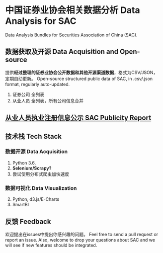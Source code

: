 # 中国证券业协会相关数据分析 Data Analysis for SAC
Data Analysis Bundles for Securities Association of China (SAC).

## 数据获取及开源 Data Acquisition and Open-source
提供**经过整理的证券业协会公开数据和其他开源渠道数据**，格式为CSV/JSON，定期自动更新。
Open-source structured public data of SAC, in .csv/.json format, regularly auto-updated.
1. 证券公司
全列表
2. 从业人员
全列表，所有公司信息合并


## [从业人员执业注册信息公示 SAC Publicity Report](http://person.sac.net.cn/pages/registration/sac-publicity-report.html)

## 技术栈 Tech Stack
### 数据开源 Data Acquisition
1. Python 3.6, 
2. **Selenium/Scrapy?**
3. 尝试使用分布式爬虫加快速度

### 数据可视化 Data Visualization
2. Python, d3.js/E-Charts
1. SmartBI

## 反馈 Feedback
欢迎提出在issues中提出你感兴趣的问题。 Feel free to send a pull request or report an issue. Also, welcome to drop your questions about SAC and we will see if new features should be integrated.  
